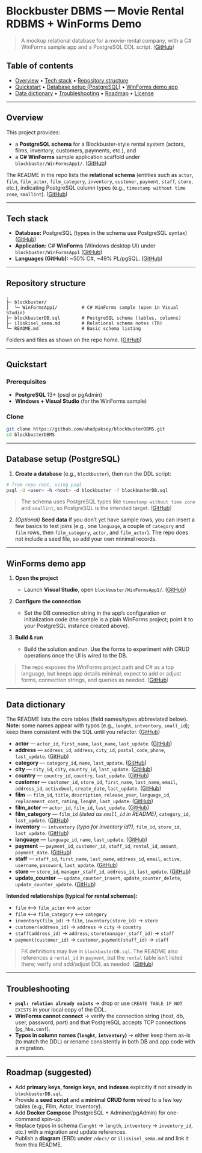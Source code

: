 # Blockbuster DBMS — Movie Rental RDBMS + WinForms Demo

> A mockup relational database for a movie-rental company, with a C# WinForms sample app and a PostgreSQL DDL script. ([GitHub][1])

## Table of contents

* [Overview](#overview) • [Tech stack](#tech-stack) • [Repository structure](#repository-structure)
* [Quickstart](#quickstart) • [Database setup (PostgreSQL)](#database-setup-postgresql) • [WinForms demo app](#winforms-demo-app)
* [Data dictionary](#data-dictionary) • [Troubleshooting](#troubleshooting) • [Roadmap](#roadmap) • [License](#license)

---

## Overview

This project provides:

* a **PostgreSQL schema** for a Blockbuster-style rental system (actors, films, inventory, customers, payments, etc.), and
* a **C# WinForms** sample application scaffold under `blockbuster/WinFormsApp1/`. ([GitHub][1])

The README in the repo lists the **relational schema** (entities such as `actor`, `film`, `film_actor`, `film_category`, `inventory`, `customer`, `payment`, `staff`, `store`, etc.), indicating PostgreSQL column types (e.g., `timestamp without time zone`, `smallint`). ([GitHub][1])

---

## Tech stack

* **Database:** PostgreSQL (types in the schema use PostgreSQL syntax) ([GitHub][1])
* **Application:** C# **WinForms** (Windows desktop UI) under `blockbuster/WinFormsApp1` ([GitHub][1])
* **Languages (GitHub):** \~50% C#, \~49% PL/pgSQL. ([GitHub][1])

---

## Repository structure

```
.
├─ blockbuster/
│  └─ WinFormsApp1/         # C# WinForms sample (open in Visual Studio)
├─ blockbusterDB.sql        # PostgreSQL schema (tables, columns)
├─ iliskisel_sema.md        # Relational schema notes (TR)
└─ README.md                # Basic schema listing
```

Folders and files as shown on the repo home. ([GitHub][1])

---

## Quickstart

### Prerequisites

* **PostgreSQL** 13+ (psql or pgAdmin)
* **Windows + Visual Studio** (for the WinForms sample)

### Clone

```bash
git clone https://github.com/ahadpaksoy/blockbusterDBMS.git
cd blockbusterDBMS
```

---

## Database setup (PostgreSQL)

1. **Create a database** (e.g., `blockbuster`), then run the DDL script:

```bash
# from repo root, using psql
psql -U <user> -h <host> -d blockbuster -f blockbusterDB.sql
```

> The schema uses PostgreSQL types like `timestamp without time zone` and `smallint`, so PostgreSQL is the intended target. ([GitHub][1])

2. *(Optional)* **Seed data**
   If you don’t yet have sample rows, you can insert a few basics to test joins (e.g., one `language`, a couple of `category` and `film` rows, then `film_category`, `actor`, and `film_actor`). The repo does not include a seed file, so add your own minimal records.

---

## WinForms demo app

1. **Open the project**

   * Launch **Visual Studio**, open `blockbuster/WinFormsApp1/`. ([GitHub][1])

2. **Configure the connection**

   * Set the DB connection string in the app’s configuration or initialization code (the sample is a plain WinForms project; point it to your PostgreSQL instance created above).

3. **Build & run**

   * Build the solution and run. Use the forms to experiment with CRUD operations once the UI is wired to the DB.

> The repo exposes the WinForms project path and C# as a top language, but keeps app details minimal; expect to add or adjust forms, connection strings, and queries as needed. ([GitHub][1])

---

## Data dictionary

The README lists the core tables (field names/types abbreviated below). **Note:** some names appear with typos (e.g., `lenght`, `intventory`, `small_id`); keep them consistent with the SQL until you refactor. ([GitHub][1])

* **actor** — `actor_id`, `first_name`, `last_name`, `last_update`. ([GitHub][1])
* **address** — `address_id`, `address`, `city_id`, `postal_code`, `phone`, `last_update`. ([GitHub][1])
* **category** — `category_id`, `name`, `last_update`. ([GitHub][1])
* **city** — `city_id`, `city`, `country_id`, `last_update`. ([GitHub][1])
* **country** — `country_id`, `country`, `last_update`. ([GitHub][1])
* **customer** — `customer_id`, `store_id`, `first_name`, `last_name`, `email`, `address_id`, `activebool`, `create_date`, `last_update`. ([GitHub][1])
* **film** — `film_id`, `title`, `description`, `release_year`, `language_id`, `replacement_cost`, `rating`, `lenght`, `last_update`. ([GitHub][1])
* **film\_actor** — `actor_id`, `film_id`, `last_update`. ([GitHub][1])
* **film\_category** — `film_id` *(listed as `small_id` in README)*, `category_id`, `last_update`. ([GitHub][1])
* **inventory** — `intventory` *(typo for inventory id?)*, `film_id`, `store_id`, `last_update`. ([GitHub][1])
* **language** — `language_id`, `name`, `last_update`. ([GitHub][1])
* **payment** — `payment_id`, `customer_id`, `staff_id`, `rental_id`, `amount`, `payment_date`. ([GitHub][1])
* **staff** — `staff_id`, `first_name`, `last_name`, `address_id`, `email`, `active`, `username`, `password`, `last_update`. ([GitHub][1])
* **store** — `store_id`, `manager_staff_id`, `address_id`, `last_update`. ([GitHub][1])
* **update\_counter** — `update_counter_insert`, `update_counter_delete`, `update_counter_update`. ([GitHub][1])

**Intended relationships (typical for rental schemas):**

* `film` ⟷ `film_actor` ⟷ `actor`
* `film` ⟷ `film_category` ⟷ `category`
* `inventory(film_id)` → `film`, `inventory(store_id)` → `store`
* `customer(address_id)` → `address` → `city` → `country`
* `staff(address_id)` → `address`; `store(manager_staff_id)` → `staff`
* `payment(customer_id)` → `customer`, `payment(staff_id)` → `staff`

> FK definitions may live in `blockbusterDB.sql`. The README also references a `rental_id` in `payment`, but the `rental` table isn’t listed there; verify and add/adjust DDL as needed. ([GitHub][1])

---

## Troubleshooting

* **`psql: relation already exists`** → drop or use `CREATE TABLE IF NOT EXISTS` in your local copy of the DDL.
* **WinForms cannot connect** → verify the connection string (host, db, user, password, port) and that PostgreSQL accepts TCP connections (`pg_hba.conf`).
* **Typos in column names (`lenght`, `intventory`)** → either keep them as-is (to match the DDL) or rename consistently in both DB and app code with a migration.

---

## Roadmap (suggested)

* Add **primary keys, foreign keys, and indexes** explicitly if not already in `blockbusterDB.sql`.
* Provide a **seed script** and a **minimal CRUD form** wired to a few key tables (e.g., Film, Actor, Inventory).
* Add **Docker Compose** (PostgreSQL + Adminer/pgAdmin) for one-command spin-up.
* Replace typos in schema (`lenght` → `length`, `intventory` → `inventory_id`, etc.) with a migration and update references.
* Publish a **diagram** (ERD) under `/docs/` or `iliskisel_sema.md` and link it from this README.


[1]: https://github.com/ahadpaksoy/blockbusterDBMS "GitHub - ahadpaksoy/blockbusterDBMS: This is a mockup version of a movie rental companys rdbms"
